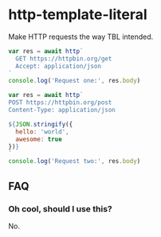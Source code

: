 # http-template-literal

Make HTTP requests the way TBL intended.

```javascript
var res = await http`
  GET https://httpbin.org/get
  Accept: application/json
`
console.log('Request one:', res.body)

var res = await http`
POST https://httpbin.org/post
Content-Type: application/json

${JSON.stringify({
  hello: 'world',
  awesome: true
})}
`
console.log('Request two:', res.body)
```

## FAQ

### Oh cool, should I use this?

No.